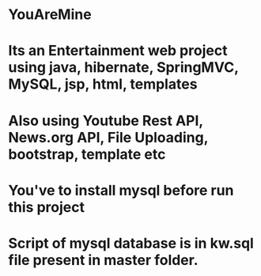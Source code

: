 
# YouAreMine
# Its an Entertainment web project using java, hibernate, SpringMVC, MySQL, jsp, html, templates
# Also using Youtube Rest API, News.org API, File Uploading, bootstrap, template etc

# You've to install mysql before run this project
# Script of mysql database is in kw.sql file present in master folder.







